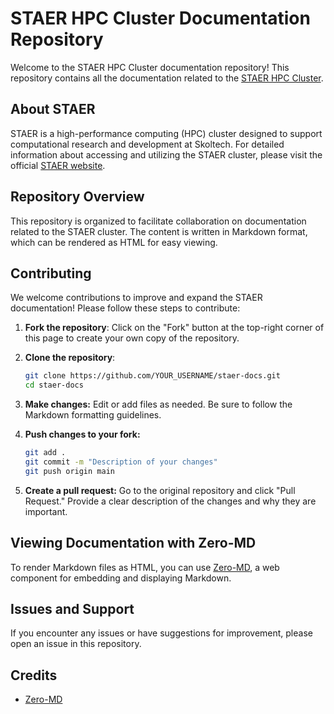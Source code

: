 # STAER HPC Cluster Documentation Repository

Welcome to the STAER HPC Cluster documentation repository! This repository contains all the documentation related to the [STAER HPC Cluster][url_cluster_web_site].

## About STAER

STAER is a high-performance computing (HPC) cluster designed to support computational research and development at Skoltech. For detailed information about accessing and utilizing the STAER cluster, please visit the official [STAER website][url_cluster_web_site].

## Repository Overview

This repository is organized to facilitate collaboration on documentation related to the STAER cluster. The content is written in Markdown format, which can be rendered as HTML for easy viewing.

## Contributing

We welcome contributions to improve and expand the STAER documentation! Please follow these steps to contribute:

1. **Fork the repository**:
    Click on the "Fork" button at the top-right corner of this page to create your own copy of the repository.

2. **Clone the repository**:
   ```bash
   git clone https://github.com/YOUR_USERNAME/staer-docs.git
   cd staer-docs

3. **Make changes:**
    Edit or add files as needed. Be sure to follow the Markdown formatting guidelines.

4. **Push changes to your fork:**
    ```bash
    git add .
    git commit -m "Description of your changes"
    git push origin main

5. **Create a pull request:**
    Go to the original repository and click "Pull Request." Provide a clear description of the changes and why they are important.


## Viewing Documentation with Zero-MD

To render Markdown files as HTML, you can use [Zero-MD][url_zero_md], a web component for embedding and displaying Markdown.

## Issues and Support
If you encounter any issues or have suggestions for improvement, please open an issue in this repository.

## Credits

-  [Zero-MD][url_zero_md]


[comment]: #  (link URLs -----------------------------------------------------)

[url_cluster_web_site]:         https://sci.skoltech.ru/staer
[url_zero_md]:                  https://zerodevx.github.io/zero-md/